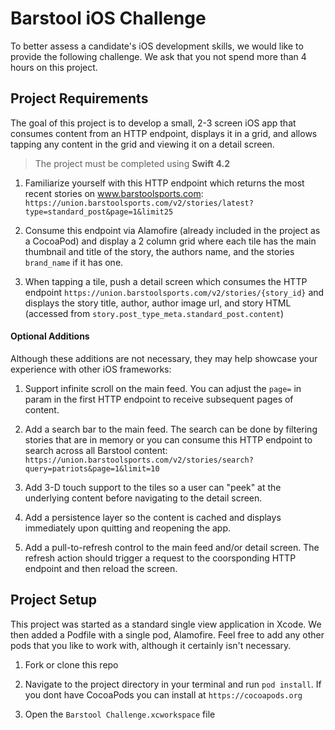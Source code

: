 # Barstool iOS Challenge

To better assess a candidate's iOS development skills, we would like to provide the following challenge. We ask that you not spend more than 4 hours on this project.

## Project Requirements

The goal of this project is to develop a small, 2-3 screen iOS app that consumes content from an HTTP endpoint, displays it in a grid, and allows tapping any content in the grid and viewing it on a detail screen.

> The project must be completed using **Swift 4.2**

1. Familiarize yourself with this HTTP endpoint which returns the most recent stories on www.barstoolsports.com: `https://union.barstoolsports.com/v2/stories/latest?type=standard_post&page=1&limit25`

2. Consume this endpoint via Alamofire (already included in the project as a CocoaPod) and display a 2 column grid where each tile has the main thumbnail and title of the story, the authors name, and the stories `brand_name` if it has one.

3. When tapping a tile, push a detail screen which consumes the HTTP endpoint `https://union.barstoolsports.com/v2/stories/{story_id}` and displays the story title, author, author image url, and story HTML (accessed from `story.post_type_meta.standard_post.content`)

#### Optional Additions

Although these additions are not necessary, they may help showcase your experience with other iOS frameworks:

1. Support infinite scroll on the main feed. You can adjust the `page=` in param in the first HTTP endpoint to receive subsequent pages of content.

2. Add a search bar to the main feed. The search can be done by filtering stories that are in memory or you can consume this HTTP endpoint to search across all Barstool content: `https://union.barstoolsports.com/v2/stories/search?query=patriots&page=1&limit=10`

3. Add 3-D touch support to the tiles so a user can "peek" at the underlying content before navigating to the detail screen.

4. Add a persistence layer so the content is cached and displays immediately upon quitting and reopening the app.

5. Add a pull-to-refresh control to the main feed and/or detail screen. The refresh action should trigger a request to the coorsponding HTTP endpoint and then reload the screen.

## Project Setup

This project was started as a standard single view application in Xcode. We then added a Podfile with a single pod, Alamofire. Feel free to add any other pods that you like to work with, although it certainly isn't necessary.

1. Fork or clone this repo

2. Navigate to the project directory in your terminal and run `pod install`. If you dont have CocoaPods you can install at `https://cocoapods.org`

3. Open the `Barstool Challenge.xcworkspace` file

